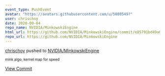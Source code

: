 ```yaml
---
event_type: PushEvent
avatar: "https://avatars.githubusercontent.com/u/5080549?"
user: chrischoy
date: 2020-09-04
repo_name: NVIDIA/MinkowskiEngine
html_url: https://github.com/NVIDIA/MinkowskiEngine/commit/e85791bd49a08019e4af2a5b8d41dacbfc8c80f6
repo_url: https://github.com/NVIDIA/MinkowskiEngine
---
```


<a href='https://github.com/chrischoy' target='_blank'>chrischoy</a> pushed to <a href='https://github.com/NVIDIA/MinkowskiEngine' target='_blank'>NVIDIA/MinkowskiEngine</a>

<small>mink algo: kernel map for speed</small>

<a href='https://github.com/NVIDIA/MinkowskiEngine/commit/e85791bd49a08019e4af2a5b8d41dacbfc8c80f6' target='_blank'>View Commit</a>
